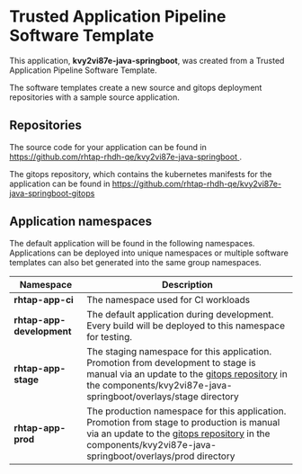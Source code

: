 # Trusted Application Pipeline Software Template

This application, **kvy2vi87e-java-springboot**, was created from a Trusted Application Pipeline Software Template.

The software templates create a new source and gitops deployment repositories with a sample source application. 

## Repositories

The source code for your application can be found in [https://github.com/rhtap-rhdh-qe/kvy2vi87e-java-springboot ](https://github.com/rhtap-rhdh-qe/kvy2vi87e-java-springboot ).
 
The gitops repository, which contains the kubernetes manifests for the application can be found in 
[https://github.com/rhtap-rhdh-qe/kvy2vi87e-java-springboot-gitops ](https://github.com/rhtap-rhdh-qe/kvy2vi87e-java-springboot-gitops ) 

## Application namespaces 

The default application will be found in the following namespaces. Applications can be deployed into unique namespaces or multiple software templates can also bet generated into the same group namespaces.  

|  Namespace   |  Description   |  
| -------- | -------- |
| **rhtap-app-ci** | The namespace used for CI workloads |
| **rhtap-app-development** | The default application during development. Every build will be deployed to this namespace for testing. |
| **rhtap-app-stage** | The staging namespace for this application. Promotion from development to stage is manual via an update to the [gitops repository](https://github.com/rhtap-rhdh-qe/kvy2vi87e-java-springboot-gitops ) in the components/kvy2vi87e-java-springboot/overlays/stage directory |
| **rhtap-app-prod** | The production namespace for this application. Promotion from stage to production is manual via an update to the [gitops repository](https://github.com/rhtap-rhdh-qe/kvy2vi87e-java-springboot-gitops ) in the components/kvy2vi87e-java-springboot/overlays/prod directory |